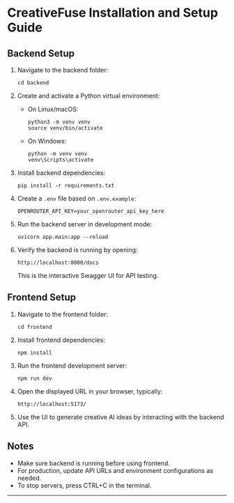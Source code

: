 # CreativeFuse Installation and Setup Guide

## Backend Setup

1. Navigate to the backend folder:

    ```
    cd backend
    ```

2. Create and activate a Python virtual environment:

    - On Linux/macOS:

      ```
      python3 -m venv venv
      source venv/bin/activate
      ```

    - On Windows:

      ```
      python -m venv venv
      venv\Scripts\activate
      ```

3. Install backend dependencies:

    ```
    pip install -r requirements.txt
    ```

4. Create a `.env` file based on `.env.example`:

    ```
    OPENROUTER_API_KEY=your_openrouter_api_key_here
    ```

5. Run the backend server in development mode:

    ```
    uvicorn app.main:app --reload
    ```

6. Verify the backend is running by opening:

    ```
    http://localhost:8000/docs
    ```

    This is the interactive Swagger UI for API testing.


## Frontend Setup

1. Navigate to the frontend folder:

    ```
    cd frontend
    ```

2. Install frontend dependencies:

    ```
    npm install
    ```

3. Run the frontend development server:

    ```
    npm run dev
    ```

4. Open the displayed URL in your browser, typically:

    ```
    http://localhost:5173/
    ```

5. Use the UI to generate creative AI ideas by interacting with the backend API.


## Notes

- Make sure backend is running before using frontend.
- For production, update API URLs and environment configurations as needed.
- To stop servers, press CTRL+C in the terminal.

---
